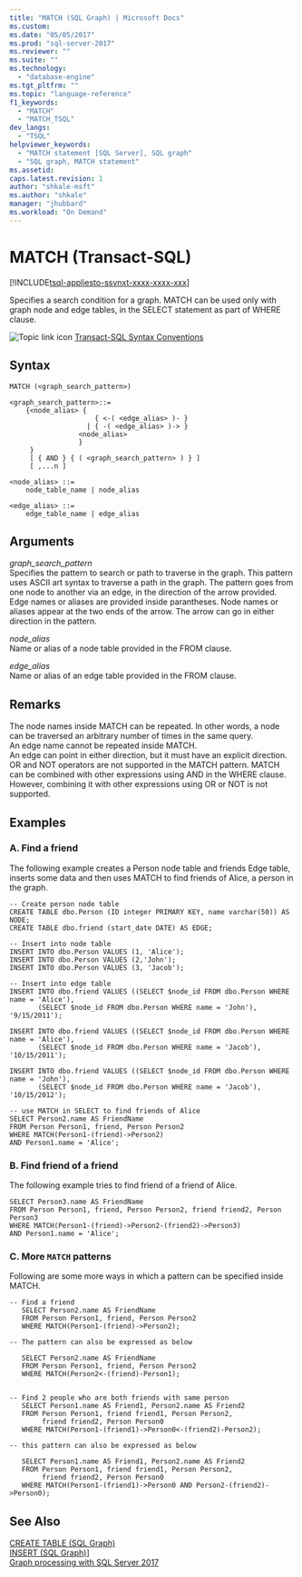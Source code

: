 ```yaml
---
title: "MATCH (SQL Graph) | Microsoft Docs"
ms.custom: 
ms.date: "05/05/2017"
ms.prod: "sql-server-2017"
ms.reviewer: ""
ms.suite: ""
ms.technology: 
  - "database-engine"
ms.tgt_pltfrm: ""
ms.topic: "language-reference"
f1_keywords: 
  - "MATCH"
  - "MATCH_TSQL"
dev_langs: 
  - "TSQL"
helpviewer_keywords: 
  - "MATCH statement [SQL Server], SQL graph"
  - "SQL graph, MATCH statement"
ms.assetid: 
caps.latest.revision: 1
author: "shkale-msft"
ms.author: "shkale"
manager: "jhubbard"
ms.workload: "On Demand"
---
```


# MATCH (Transact-SQL)
[!INCLUDE[tsql-appliesto-ssvnxt-xxxx-xxxx-xxx](../../includes/tsql-appliesto-ssvnxt-xxxx-xxxx-xxx.md)]  

  Specifies a search condition for a graph. MATCH can be used only with graph node and edge tables, in the SELECT statement as part of  WHERE clause. 
  
 ![Topic link icon](../../database-engine/configure-windows/media/topic-link.gif "Topic link icon") [Transact-SQL Syntax Conventions](../../t-sql/language-elements/transact-sql-syntax-conventions-transact-sql.md)  
  
## Syntax  
  
```  
MATCH (<graph_search_pattern>)

<graph_search_pattern>::=
    {<node_alias> { 
                     { <-( <edge_alias> )- } 
                   | { -( <edge_alias> )-> }
                 <node_alias> 
                 } 
     }
     [ { AND } { ( <graph_search_pattern> ) } ]
     [ ,...n ]
  
<node_alias> ::=
    node_table_name | node_alias 

<edge_alias> ::=
    edge_table_name | edge_alias
```

## Arguments  
*graph_search_pattern*  
Specifies the pattern to search or path to traverse in the graph. This pattern uses ASCII art syntax to traverse a path in the graph. The pattern goes from one node to another via an edge, in the direction of the arrow provided. Edge names or aliases are provided inside parantheses. Node names or aliases appear at the two ends of the arrow. The arrow can go in either direction in the pattern.

*node_alias*  
Name or alias of a node table provided in the FROM clause.

*edge_alias*  
Name or alias of an edge table provided in the FROM clause.


## Remarks  
The node names inside MATCH can be repeated.  In other words, a node can be traversed an arbitrary number of times in the same query.  
An edge name cannot be repeated inside MATCH.  
An edge can point in either direction, but it must have an explicit direction.  
OR and NOT operators are not supported in the MATCH pattern. 
MATCH can be combined with other expressions using AND in the WHERE clause. However, combining it with other expressions using OR or NOT is not supported. 

## Examples  
### A.  Find a friend 
 The following example creates a Person node table and friends Edge table, inserts some data and then uses MATCH to find friends of Alice, a person in the graph.

 ```
 -- Create person node table
 CREATE TABLE dbo.Person (ID integer PRIMARY KEY, name varchar(50)) AS NODE;
 CREATE TABLE dbo.friend (start_date DATE) AS EDGE;

 -- Insert into node table
 INSERT INTO dbo.Person VALUES (1, 'Alice');
 INSERT INTO dbo.Person VALUES (2,'John');
 INSERT INTO dbo.Person VALUES (3, 'Jacob');

-- Insert into edge table
INSERT INTO dbo.friend VALUES ((SELECT $node_id FROM dbo.Person WHERE name = 'Alice'),
        (SELECT $node_id FROM dbo.Person WHERE name = 'John'), '9/15/2011');

INSERT INTO dbo.friend VALUES ((SELECT $node_id FROM dbo.Person WHERE name = 'Alice'),
        (SELECT $node_id FROM dbo.Person WHERE name = 'Jacob'), '10/15/2011');

INSERT INTO dbo.friend VALUES ((SELECT $node_id FROM dbo.Person WHERE name = 'John'),
        (SELECT $node_id FROM dbo.Person WHERE name = 'Jacob'), '10/15/2012');

-- use MATCH in SELECT to find friends of Alice
SELECT Person2.name AS FriendName
FROM Person Person1, friend, Person Person2
WHERE MATCH(Person1-(friend)->Person2)
AND Person1.name = 'Alice';

 ```

 ### B.  Find friend of a friend
 The following example tries to find friend of a friend of Alice. 

 ```
SELECT Person3.name AS FriendName 
FROM Person Person1, friend, Person Person2, friend friend2, Person Person3
WHERE MATCH(Person1-(friend)->Person2-(friend2)->Person3)
AND Person1.name = 'Alice';

 ```

### C.  More `MATCH` patterns
 Following are some more ways in which a pattern can be specified inside MATCH.

 ```
 -- Find a friend
    SELECT Person2.name AS FriendName
    FROM Person Person1, friend, Person Person2
    WHERE MATCH(Person1-(friend)->Person2);
    
-- The pattern can also be expressed as below

    SELECT Person2.name AS FriendName
    FROM Person Person1, friend, Person Person2 
    WHERE MATCH(Person2<-(friend)-Person1);


-- Find 2 people who are both friends with same person
    SELECT Person1.name AS Friend1, Person2.name AS Friend2
    FROM Person Person1, friend friend1, Person Person2, 
         friend friend2, Person Person0
    WHERE MATCH(Person1-(friend1)->Person0<-(friend2)-Person2);
    
-- this pattern can also be expressed as below

    SELECT Person1.name AS Friend1, Person2.name AS Friend2
    FROM Person Person1, friend friend1, Person Person2, 
         friend friend2, Person Person0
    WHERE MATCH(Person1-(friend1)->Person0 AND Person2-(friend2)->Person0);
 ```
 

## See Also  
 [CREATE TABLE &#40;SQL Graph&#41;](../../t-sql/statements/create-table-sql-graph.md)   
 [INSERT (SQL Graph)](../../t-sql/statements/insert-sql-graph.md)]  
 [Graph processing with SQL Server 2017](../../relational-databases/graphs/sql-graph-overview.md)  
